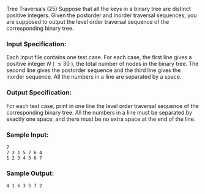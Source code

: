 Tree Traversals (25)
Suppose that all the keys in a binary tree are distinct positive integers.
Given the postorder and inorder traversal sequences, you are supposed to
output the level order traversal sequence of the corresponding binary tree.

### Input Specification:

Each input file contains one test case. For each case, the first line gives a
positive integer $N$ ( $\le 30$ ), the total number of nodes in the binary
tree. The second line gives the postorder sequence and the third line gives
the inorder sequence. All the numbers in a line are separated by a space.

### Output Specification:

For each test case, print in one line the level order traversal sequence of
the corresponding binary tree. All the numbers in a line must be separated by
exactly one space, and there must be no extra space at the end of the line.

### Sample Input:

    
    
    7
    2 3 1 5 7 6 4
    1 2 3 4 5 6 7
    

### Sample Output:

    
    
    4 1 6 3 5 7 2
    

